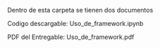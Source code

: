 Dentro de esta carpeta se tienen dos documentos

Codigo descargable: Uso_de_framework.ipynb

PDF del Entregable: Uso_de_framework.pdf

